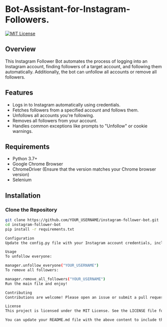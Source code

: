 # Bot-Assistant-for-Instagram-Followers.

[![MIT License](https://img.shields.io/badge/License-MIT-blue.svg)](LICENSE)

## Overview
This Instagram Follower Bot automates the process of logging into an Instagram account, finding followers of a target account, and following them automatically. Additionally, the bot can unfollow all accounts or remove all followers.

## Features
- Logs in to Instagram automatically using credentials.
- Fetches followers from a specified account and follows them.
- Unfollows all accounts you're following.
- Removes all followers from your account.
- Handles common exceptions like prompts to "Unfollow" or cookie warnings.

## Requirements
- Python 3.7+
- Google Chrome Browser
- ChromeDriver (Ensure that the version matches your Chrome browser version)
- Selenium

## Installation
### Clone the Repository

```bash
git clone https://github.com/YOUR_USERNAME/instagram-follower-bot.git
cd instagram-follower-bot
pip install -r requirements.txt

Configuration
Update the config.py file with your Instagram account credentials, including its username and password, and the target account to follow.

Usage
To unfollow everyone:

manager.unfollow_everyone("YOUR_USERNAME")
To remove all followers:

manager.remove_all_followers("YOUR_USERNAME")
Run the main file and enjoy!

Contributing
Contributions are welcome! Please open an issue or submit a pull request with your changes. For major changes, please open an issue first to discuss what you would like to change.

License
This project is licensed under the MIT License. See the LICENSE file for details.

You can update your README.md file with the above content to include the recommended improvements.

